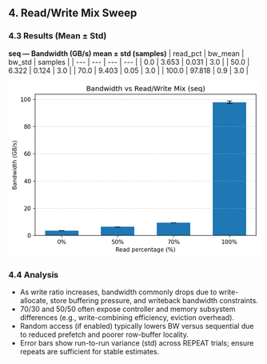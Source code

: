 ## 4. Read/Write Mix Sweep

### 4.3 Results (Mean ± Std)

**seq — Bandwidth (GB/s) mean ± std (samples)**
| read_pct | bw_mean | bw_std | samples |
| --- | --- | --- | --- |
| 0.0 | 3.653 | 0.031 | 3.0 |
| 50.0 | 6.322 | 0.124 | 3.0 |
| 70.0 | 9.403 | 0.05 | 3.0 |
| 100.0 | 97.818 | 0.9 | 3.0 |

![rwmix](../figs/sec4/bw_rwmix.png)

### 4.4 Analysis

- As write ratio increases, bandwidth commonly drops due to write-allocate, store buffering pressure, and writeback bandwidth constraints.
- 70/30 and 50/50 often expose controller and memory subsystem differences (e.g., write-combining efficiency, eviction overhead).
- Random access (if enabled) typically lowers BW versus sequential due to reduced prefetch and poorer row-buffer locality.
- Error bars show run-to-run variance (std) across REPEAT trials; ensure repeats are sufficient for stable estimates.
